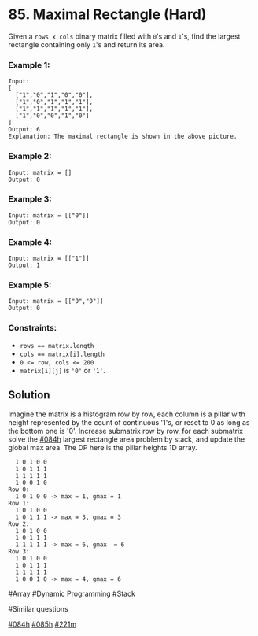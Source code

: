 # 85. Maximal Rectangle (Hard)

Given a `rows x cols` binary matrix filled with `0`'s and `1`'s, find the largest rectangle containing only `1`'s and return its area.

### Example 1:

```
Input:
[
  ["1","0","1","0","0"],
  ["1","0","1","1","1"],
  ["1","1","1","1","1"],
  ["1","0","0","1","0"]
]
Output: 6
Explanation: The maximal rectangle is shown in the above picture.
```

### Example 2:

```
Input: matrix = []
Output: 0
```

### Example 3:

```
Input: matrix = [["0"]]
Output: 0
```

### Example 4:

```
Input: matrix = [["1"]]
Output: 1
```

### Example 5:

```
Input: matrix = [["0","0"]]
Output: 0
```

### Constraints:

- `rows == matrix.length`
- `cols == matrix[i].length`
- `0 <= row, cols <= 200`
- `matrix[i][j]` is `'0'` or `'1'`.

## Solution

Imagine the matrix is a histogram row by row, each column is a pillar with height represented by the count of continuous '1's, or reset to 0 as long as the bottom one is '0'. Increase submatrix row by row, for each submatrix solve the [#084h](../p084h/README.md) largest rectangle area problem by stack, and update the global max area. The DP here is the pillar heights 1D array.

```
  1 0 1 0 0
  1 0 1 1 1
  1 1 1 1 1
  1 0 0 1 0
Row 0:
  1 0 1 0 0 -> max = 1, gmax = 1
Row 1:
  1 0 1 0 0
  1 0 1 1 1 -> max = 3, gmax = 3
Row 2:
  1 0 1 0 0
  1 0 1 1 1
  1 1 1 1 1 -> max = 6, gmax  = 6
Row 3:
  1 0 1 0 0
  1 0 1 1 1
  1 1 1 1 1
  1 0 0 1 0 -> max = 4, gmax = 6
```

#Array #Dynamic Programming #Stack

#Similar questions

[#084h](../p084h/README.md) [#085h](../p085h/README.md) [#221m](../p221m/README.md)
